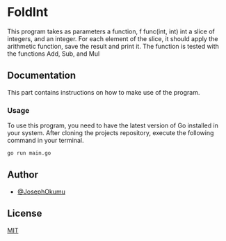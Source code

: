 
# FoldInt

This program takes as parameters a function, f func(int, int) int a slice of integers, and an integer. For each element of the slice, it should apply the arithmetic function, save the result and print it. The function is tested with the functions Add, Sub, and Mul


## Documentation

This part contains instructions on how to make use of the program.

### Usage

To use this program, you need to have the latest version of Go installed in your system.
After cloning the projects repository, execute the following command in your terminal.

```bash
go run main.go 
```

## Author

- [@JosephOkumu](https://github.com/JosephOkumu)


## License

[MIT](https://choosealicense.com/licenses/mit/)
